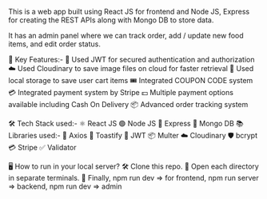 This is a web app built using React JS for frontend and Node JS, Express for creating the REST APIs along with Mongo DB to store data.

It has an admin panel where we can track order, add / update new food items, and edit order status.

🚀 Key Features:-
🔐 Used JWT for secured authentication and authorization
☁️ Used Cloudinary to save image files on cloud for faster retrieval
💾 Used local storage to save user cart items
🎟️ Integrated COUPON CODE system
💳 Integrated payment system by Stripe
💵 Multiple payment options available including Cash On Delivery
📦 Advanced order tracking system

🛠️ Tech Stack used:-
⚛️ React JS
🟢 Node JS
🚀 Express
🍃 Mongo DB
📚 Libraries used:-
📡 Axios
🍞 Toastify
🔑 JWT
📦 Multer
☁️ Cloudinary
🛡️ bcrypt
💳 Stripe
✅ Validator

🖥️ How to run in your local server?
🛠️ Clone this repo.
📂 Open each directory in separate terminals.
🚀 Finally, 
npm run dev => for frontend,
npm run server => backend,
npm run dev => admin
